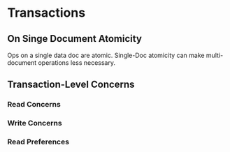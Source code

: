 # Transactions

## On Singe Document Atomicity

Ops on a single data doc are atomic. Single-Doc atomicity can make multi-document operations less necessary.

## Transaction-Level Concerns

### Read Concerns

### Write Concerns

### Read Preferences
